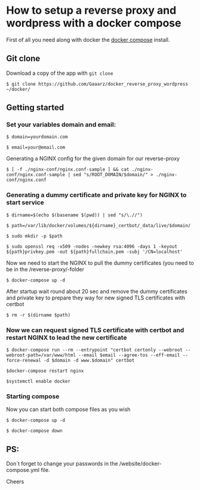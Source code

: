 # How to setup a reverse proxy and wordpress with a docker compose

First of all you need along with docker the [docker compose](https://docs.docker.com/compose/) install.

## Git clone
Download a copy of the app with `git clone`
```
$ git clone https://github.com/Gaaarz/docker_reverse_proxy_wordpress ~/docker/
```
## Getting started
### Set your variables domain and email:
```
$ domain=yourdomain.com
```
```
$ email=your@email.com
```
Generating a NGINX config for the given domain for our reverse-proxy
```
$ [ -f ./nginx-conf/nginx.conf-sample ] && cat ./nginx-conf/nginx.conf-sample | sed "s/ROOT_DOMAIN/$domain/" > ./nginx-conf/nginx.conf
```

### Generating a dummy certificate and private key for NGINX to start service
```
$ dirname=$(echo $(basename $(pwd)) | sed "s/\.//")
```
```
$ path=/var/lib/docker/volumes/${dirname}_certbot/_data/live/$domain/
```
```
$ sudo mkdir -p $path
```
```
$ sudo openssl req -x509 -nodes -newkey rsa:4096 -days 1 -keyout ${path}privkey.pem -out ${path}fullchain.pem -subj '/CN=localhost'
```
Now we need to start the NGINX to pull the dummy certificates (you need to be in the /reverse-proxy/-folder
```
$ docker-compose up -d
```
After startup wait round about 20 sec and remove the dummy certificates and private key to prepare they way for new signed TLS certificates with certbot
```
$ rm -r $(dirname $path)
```
### Now we can request signed TLS certificate with certbot and restart NGINX to lead the new certificate
```
$ docker-compose run --rm --entrypoint "certbot certonly --webroot --webroot-path=/var/www/html --email $email --agree-tos --eff-email --force-renewal -d $domain -d www.$domain" certbot
```
```
$docker-compose restart nginx
```
```
$systemctl enable docker
```

### Starting compose
Now you can start both compose files as you wish
```
$ docker-compose up -d
```
```
$ docker-compose down
```

## PS:
Don´t forget to change your passwords in the /website/docker-compose.yml file.

Cheers

